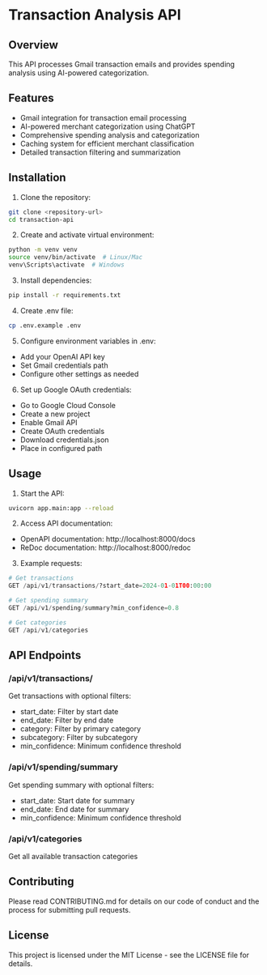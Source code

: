 # Transaction Analysis API

## Overview
This API processes Gmail transaction emails and provides spending analysis using AI-powered categorization.

## Features
- Gmail integration for transaction email processing
- AI-powered merchant categorization using ChatGPT
- Comprehensive spending analysis and categorization
- Caching system for efficient merchant classification
- Detailed transaction filtering and summarization

## Installation

1. Clone the repository:
```bash
git clone <repository-url>
cd transaction-api
```

2. Create and activate virtual environment:
```bash
python -m venv venv
source venv/bin/activate  # Linux/Mac
venv\Scripts\activate  # Windows
```

3. Install dependencies:
```bash
pip install -r requirements.txt
```

4. Create .env file:
```bash
cp .env.example .env
```

5. Configure environment variables in .env:
- Add your OpenAI API key
- Set Gmail credentials path
- Configure other settings as needed

6. Set up Google OAuth credentials:
- Go to Google Cloud Console
- Create a new project
- Enable Gmail API
- Create OAuth credentials
- Download credentials.json
- Place in configured path

## Usage

1. Start the API:
```bash
uvicorn app.main:app --reload
```

2. Access API documentation:
- OpenAPI documentation: http://localhost:8000/docs
- ReDoc documentation: http://localhost:8000/redoc

3. Example requests:
```python
# Get transactions
GET /api/v1/transactions/?start_date=2024-01-01T00:00:00

# Get spending summary
GET /api/v1/spending/summary?min_confidence=0.8

# Get categories
GET /api/v1/categories
```

## API Endpoints

### /api/v1/transactions/
Get transactions with optional filters:
- start_date: Filter by start date
- end_date: Filter by end date
- category: Filter by primary category
- subcategory: Filter by subcategory
- min_confidence: Minimum confidence threshold

### /api/v1/spending/summary
Get spending summary with optional filters:
- start_date: Start date for summary
- end_date: End date for summary
- min_confidence: Minimum confidence threshold

### /api/v1/categories
Get all available transaction categories

## Contributing
Please read CONTRIBUTING.md for details on our code of conduct and the process for submitting pull requests.

## License
This project is licensed under the MIT License - see the LICENSE file for details.